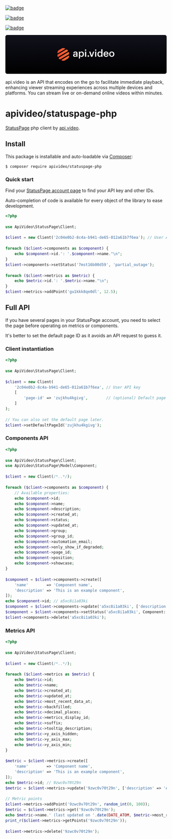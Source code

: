 [![badge](https://img.shields.io/twitter/follow/api_video?style=social)](https://twitter.com/intent/follow?screen_name=api_video)

[![badge](https://img.shields.io/github/stars/apivideo/statuspage-php?style=social)](https://github.com/apivideo/statuspage-php)

[![badge](https://img.shields.io/discourse/topics?server=https%3A%2F%2Fcommunity.api.video)](https://community.api.video)

![](https://github.com/apivideo/API_OAS_file/blob/master/apivideo_banner.png)

api.video is an API that encodes on the go to facilitate immediate playback, enhancing viewer streaming experiences across multiple devices and platforms. You can stream live or on-demand online videos within minutes.

# apivideo/statuspage-php

[StatusPage](https://statuspage.io) php client by [api.video](https://api.video).

## Install

This package is installable and auto-loadable via [Composer](https://getcomposer.org):

```shell
$ composer require apivideo/statuspage-php
```

### Quick start

Find your [StatusPage account page](https://manage.statuspage.io/pages/723skcwdvm7j/edit) to find your API key and other IDs.

Auto-completion of code is available for every object of the library to ease development. 

```php
<?php

use ApiVideo\StatusPage\Client;

$client = new Client('2c04e0b2-8c4a-b941-de65-012a61b7f6ea'); // User API key 

foreach ($client->components as $component) {
    echo $component->id.': '.$component->name."\n";
}
$client->components->setStatus('7mst16b00d59', 'partial_outage');

foreach ($client->metrics as $metric) {
    echo $metric->id.': '.$metric->name."\n";
}
$client->metrics->addPoint('gu1kkk8qe0dl', 12.5);
```

## Full API

If you have several pages in your StatusPage account, you need to select the page before operating on metrics or components.

It's better to set the default page ID as it avoids an API request to guess it. 


### Client instantiation

```php
<?php

use ApiVideo\StatusPage\Client;

$client = new Client(
    '2c04e0b2-8c4a-b941-de65-012a61b7f6ea', // User API key
    [
        'page-id' => 'zujkhu4kgivg',        // (optional) Default page ID
    ]
);

// You can also set the default page later.
$client->setDefaultPageId('zujkhu4kgivg');
```

### Components API

```php
<?php

use ApiVideo\StatusPage\Client;
use ApiVideo\StatusPage\Model\Component;

$client = new Client(/*..*/);

foreach ($client->components as $component) {
    // Available properties:
    echo $component->id;
    echo $component->name;
    echo $component->description;
    echo $component->created_at;
    echo $component->status;
    echo $component->updated_at;
    echo $component->group;
    echo $component->group_id;
    echo $component->automation_email;
    echo $component->only_show_if_degraded;
    echo $component->page_id;
    echo $component->position;
    echo $component->showcase;
}

$component = $client->components->create([
    'name'        => 'Component name',
    'description' => 'This is an example component',
]);
echo $component->id; // a5xc8i1a03ki
$component = $client->components->update('a5xc8i1a03ki', ['description' => 'Another description']);
$component = $client->components->setStatus('a5xc8i1a03ki', Component::STATUS_MAINTENANCE); // Avoid using magic strings
$client->components->delete('a5xc8i1a03ki');
```

### Metrics API

```php
<?php

use ApiVideo\StatusPage\Client;

$client = new Client(/*..*/);

foreach ($client->metrics as $metric) {
    echo $metric->id;
    echo $metric->name;
    echo $metric->created_at;
    echo $metric->updated_at;
    echo $metric->most_recent_data_at;
    echo $metric->backfilled;
    echo $metric->decimal_places;
    echo $metric->metrics_display_id;
    echo $metric->suffix;
    echo $metric->tooltip_description;
    echo $metric->y_axis_hidden;
    echo $metric->y_axis_max;
    echo $metric->y_axis_min;
}

$metric = $client->metrics->create([
    'name'        => 'Component name',
    'description' => 'This is an example component',
]);
echo $metric->id; // 9zwc0v70t29n
$metric = $client->metrics->update('9zwc0v70t29n', ['description' => 'Another description']);

// Metric points
$client->metrics->addPoint('9zwc0v70t29n', random_int(0, 100));
$metric = $client->metrics->get('9zwc0v70t29n');
echo $metric->name.' (last updated on '.date(DATE_ATOM, $metric->most_recent_data_at).')';
print_r($client->metrics->getPoints('9zwc0v70t29n'));

$client->metrics->delete('9zwc0v70t29n');
```
